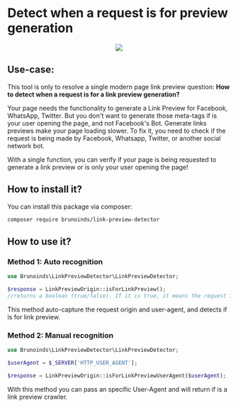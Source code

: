 # Detect when a request is for preview generation

<p align="center">
  <img src="https://raw.githubusercontent.com/brunoinds/link-preview-origin/main/link-preview-origin.png"/>
</p>

## Use-case:
This tool is only to resolve a single modern page link preview question: **How to detect when a request is for a link preview generation?**

Your page needs the functionality to generate a Link Preview for Facebook, WhatsApp, Twitter. But you don't want to generate those meta-tags if is your user opening the page, and not Facebook's Bot. Generate links previews make your page loading slower. 
To fix it, you need to check if the request is being made by Facebook, Whatsapp, Twitter, or another social network bot.

With a single function, you can verify if your page is being requested to generate a link preview or is only your user opening the page!

## How to install it?

You can install this package via composer:

```bash
composer require brunoinds/link-preview-detector
```

## How to use it?

### Method 1: Auto recognition
```php
use Brunoinds\LinkPreviewDetector\LinkPreviewDetector;

$response = LinkPreviewOrigin::isForLinkPreview();
//returns a boolean (true/false). If it is true, it means the request is coming from a link preview crawler.
```
This method auto-capture the request origin and user-agent, and detects if is for link preview.


### Method 2: Manual recognition
```php
use Brunoinds\LinkPreviewDetector\LinkPreviewDetector;

$userAgent = $_SERVER['HTTP_USER_AGENT'];

$response = LinkPreviewOrigin::isForLinkPreviewUserAgent($userAgent);
```
With this method you can pass an specific User-Agent and will return if is a link preview crawler.
